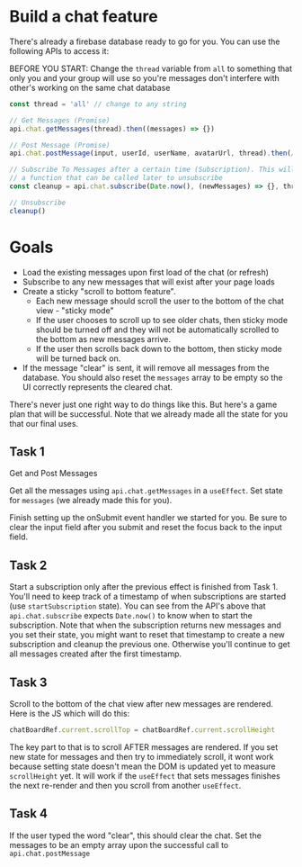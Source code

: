 # Build a chat feature

There's already a firebase database ready to go for you. You can use the following APIs to access it:

BEFORE YOU START: Change the `thread` variable from `all` to something that only you and your group will use so you're messages don't interfere with other's working on the same chat database

```js
const thread = 'all' // change to any string

// Get Messages (Promise)
api.chat.getMessages(thread).then((messages) => {})

// Post Message (Promise)
api.chat.postMessage(input, userId, userName, avatarUrl, thread).then(/* no data */)

// Subscribe To Messages after a certain time (Subscription). This will return
// a function that can be called later to unsubscribe
const cleanup = api.chat.subscribe(Date.now(), (newMessages) => {}, thread)

// Unsubscribe
cleanup()
```

# Goals

- Load the existing messages upon first load of the chat (or refresh)
- Subscribe to any new messages that will exist after your page loads
- Create a sticky "scroll to bottom feature".
  - Each new message should scroll the user to the bottom of the chat view - "sticky mode"
  - If the user chooses to scroll up to see older chats, then sticky mode should be turned off and they will not be automatically scrolled to the bottom as new messages arrive.
  - If the user then scrolls back down to the bottom, then sticky mode will be turned back on.
- If the message "clear" is sent, it will remove all messages from the database. You should also reset the `messages` array to be empty so the UI correctly represents the cleared chat.

There's never just one right way to do things like this. But here's a game plan that will be successful. Note that we already made all the state for you that our final uses.

## Task 1

Get and Post Messages

Get all the messages using `api.chat.getMessages` in a `useEffect`. Set state for `messages` (we already made this for you).

Finish setting up the onSubmit event handler we started for you. Be sure to clear the input field after you submit and reset the focus back to the input field.

## Task 2

Start a subscription only after the previous effect is finished from Task 1. You'll need to keep track of a timestamp of when subscriptions are started (use `startSubscription` state). You can see from the API's above that `api.chat.subscribe` expects `Date.now()` to know when to start the subscription. Note that when the subscription returns new messages and you set their state, you might want to reset that timestamp to create a new subscription and cleanup the previous one. Otherwise you'll continue to get all messages created after the first timestamp.

## Task 3

Scroll to the bottom of the chat view after new messages are rendered. Here is the JS which will do this:

```js
chatBoardRef.current.scrollTop = chatBoardRef.current.scrollHeight
```

The key part to that is to scroll AFTER messages are rendered. If you set new state for messages and then try to immediately scroll, it wont work because setting state doesn't mean the DOM is updated yet to measure `scrollHeight` yet. It will work if the `useEffect` that sets messages finishes the next re-render and then you scroll from another `useEffect`.

## Task 4

If the user typed the word "clear", this should clear the chat. Set the messages to be an empty array upon the successful call to `api.chat.postMessage`
